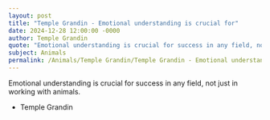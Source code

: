 ```yaml
---
layout: post
title: "Temple Grandin - Emotional understanding is crucial for"
date: 2024-12-28 12:00:00 -0000
author: Temple Grandin
quote: "Emotional understanding is crucial for success in any field, not just in working with animals."
subject: Animals
permalink: /Animals/Temple Grandin/Temple Grandin - Emotional understanding is crucial for
---
```


Emotional understanding is crucial for success in any field, not just in working with animals.

- Temple Grandin
